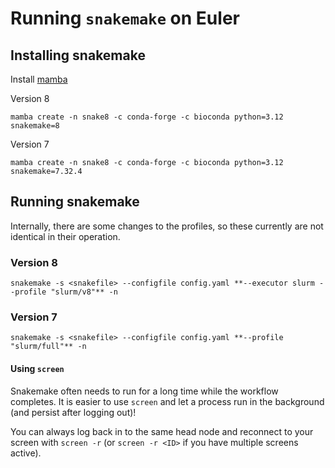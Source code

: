 # Running `snakemake` on Euler

## Installing snakemake

Install [mamba](https://github.com/conda-forge/miniforge?tab=readme-ov-file#install)

Version 8
```
mamba create -n snake8 -c conda-forge -c bioconda python=3.12 snakemake=8
```

Version 7
```
mamba create -n snake8 -c conda-forge -c bioconda python=3.12 snakemake=7.32.4
```

## Running snakemake


Internally, there are some changes to the profiles, so these currently are not identical in their operation.

### Version 8

```
snakemake -s <snakefile> --configfile config.yaml **--executor slurm --profile "slurm/v8"** -n
```

### Version 7

```
snakemake -s <snakefile> --configfile config.yaml **--profile "slurm/full"** -n
```

#### Using `screen`

Snakemake often needs to run for a long time while the workflow completes.
It is easier to use `screen` and let a process run in the background (and persist after logging out)!

You can always log back in to the same head node and reconnect to your screen with `screen -r` (or `screen -r <ID>` if you have multiple screens active).

